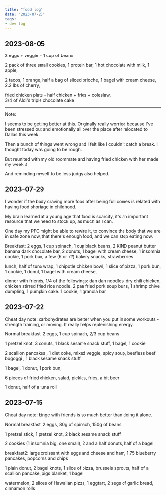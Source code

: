 ```yaml
---
title: "food log"
date: "2023-07-25"
tags:
- dev log
---
```


## 2023-08-05

2 eggs + veggie  + 1 cup of beans

2 pack of three small cookies,
1 protein bar,
1 hot chocolate with milk,
1 apple,

2 tacos,
1 orange,
half a bag of sliced brioche,
1 bagel with cream cheese,
2.2 lbs of cherry,

fried chicken plate - half chicken + fries + coleslaw,  
3/4 of Aldi's triple chocolate cake

---

Note:

I seems to be getting better at this.
Originally really worried because I've been stressed out and emotionally all over the place after relocated to Dallas this week.

Then a bunch of  things went wrong and I felt like I couldn't catch a break.
I thought today was going to be rough.

But reunited with my old roommate and having fried chicken with her made my week :)

And reminding myself to be less judgy also helped.

## 2023-07-29

I wonder if the body craving more food after being full comes is related with having food shortage in childhood.

My brain learned at a young age that food is scarcity, it's an important resource that we need to stock up, as much as I can.

One day my PFC might be able to rewire it, to convince the body that we are in safe zone now, that there's enough food, and we can stop eating now.

Breakfast: 2 eggs, 1 cup spinach, 1 cup black beans,
2 KIND peanut butter banana dark chocolate bar,
2 donuts, 1 bagel with cream cheese,
1 insomnia cookie, 1 pork bun,
a few (6 or 7?) bakery snacks,
strawberries

lunch,
half of tuna wrap,
1 chipotle chicken bowl,
1 slice of pizza, 1 pork bun, 1 cookie,
1 donut, 1 bagel with cream cheese,

dinner with friends,
1/4 of the followings:
dan dan noodles, dry chili chicken, chicken stirred fried rice noodle.
2 pan fried pork soup buns, 1 shrimp chive dumpling, 1 pumpkin cake.
1 cookie, 1 granola bar

## 2023-07-22

Cheat day note: carbohydrates are better when you put in some workouts - strength training, or moving.
It really helps replenishing energy.

Normal breakfast: 2 eggs, 1 cup spinach, 2/3 cup beans

1 pretzel knot, 
3 donuts, 
1 black sesame snack stuff, 
1 bagel, 
1 cookie

2 scallion pancakes  , 
1 diet coke, 
mixed veggie, 
spicy soup, 
beefless beef bogoggi , 
1 black sesame snack stuff

1 bagel, 
1 donut, 
1 pork bun, 

6 pieces of fried chicken, 
salad, pickles, 
fries, 
a bit beer

1 donut, 
half of a tuna roll

## 2023-07-15

Cheat day note: binge with friends is so much better than doing it alone.

Normal breakfast: 2 eggs, 80g of spinach, 150g of beans

1 pretzel stick, 
1 pretzel knot, 
2 black sesame snack stuff

2 cookies (1 insomnia big, one small), 
2 and a half donuts, 
half of a bagel

breakfast2: large croissant with eggs and cheese and ham, 
1.75 blueberry pancakes, 
popcorns and chips

1 plain donut, 
2 bagel knots, 
1 slice of pizza, 
brussels sprouts, 
half of a scallion pancake, 
pigs blanket, 
1 bagel

watermelon, 
2 slices of Hawaiian pizza, 
1 eggtart, 
2 segs of garlic bread, 
cinnamon rolls 
